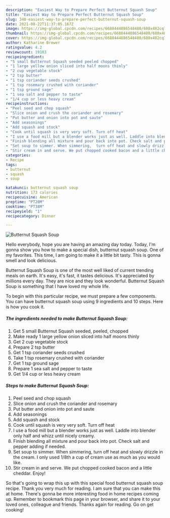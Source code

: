 ```yaml
---
description: "Easiest Way to Prepare Perfect Butternut Squash Soup"
title: "Easiest Way to Prepare Perfect Butternut Squash Soup"
slug: 340-easiest-way-to-prepare-perfect-butternut-squash-soup
date: 2021-08-22T11:37:05.167Z
image: https://img-global.cpcdn.com/recipes/6688444886548480/680x482cq70/butternut-squash-soup-recipe-main-photo.jpg
thumbnail: https://img-global.cpcdn.com/recipes/6688444886548480/680x482cq70/butternut-squash-soup-recipe-main-photo.jpg
cover: https://img-global.cpcdn.com/recipes/6688444886548480/680x482cq70/butternut-squash-soup-recipe-main-photo.jpg
author: Katharine Brewer
ratingvalue: 4.2
reviewcount: 19103
recipeingredient:
- "5 small Butternut Squash seeded peeled chopped"
- "1 large yellow onion sliced into half moons thinly"
- "2 cup vegetable stock"
- "2 tsp butter"
- "1 tsp coriander seeds crushed"
- "1 tsp rosemary crushed with coriander"
- "1 tsp ground sage"
- "1 sea salt and pepper to taste"
- "1/4 cup or less heavy cream"
recipeinstructions:
- "Peel seed and chop squash"
- "Slice onion and crush the coriander and rosemary"
- "Put butter and onion into pot and saute"
- "Add seasonings"
- "Add squash and stock"
- "Cook until squash is very very soft. Turn off heat"
- "I use a food mill but a blender works just as well. Laddle into blender only half and whizz until nicely creamy."
- "Finish blending all mixture and pour back into pot. Check salt and pepper adding if needed."
- "Set soup to simmer. When simmering,  turn off heat and slowly drizzle in the cream. I only used 1/8th a cup of cream use as much as you would like."
- "Stir cream in and serve. We put chopped cooked bacon and a little cheddar.  Enjoy!"
categories:
- Recipe
tags:
- butternut
- squash
- soup

katakunci: butternut squash soup 
nutrition: 173 calories
recipecuisine: American
preptime: "PT20M"
cooktime: "PT38M"
recipeyield: "1"
recipecategory: Dinner

---
```



![Butternut Squash Soup](https://img-global.cpcdn.com/recipes/6688444886548480/680x482cq70/butternut-squash-soup-recipe-main-photo.jpg)

Hello everybody, hope you are having an amazing day today. Today, I'm gonna show you how to make a special dish, butternut squash soup. One of my favorites. This time, I am going to make it a little bit tasty. This is gonna smell and look delicious.



Butternut Squash Soup is one of the most well liked of current trending meals on earth. It's easy, it's fast, it tastes delicious. It's appreciated by millions every day. They are nice and they look wonderful. Butternut Squash Soup is something that I have loved my whole life.


To begin with this particular recipe, we must prepare a few components. You can have butternut squash soup using 9 ingredients and 10 steps. Here is how you cook it.

<!--inarticleads1-->

##### The ingredients needed to make Butternut Squash Soup:

1. Get 5 small Butternut Squash seeded, peeled, chopped
1. Make ready 1 large yellow onion sliced into half moons thinly
1. Get 2 cup vegetable stock
1. Prepare 2 tsp butter
1. Get 1 tsp coriander seeds crushed
1. Take 1 tsp rosemary crushed with coriander
1. Get 1 tsp ground sage
1. Prepare 1 sea salt and pepper to taste
1. Get 1/4 cup or less heavy cream




<!--inarticleads2-->

##### Steps to make Butternut Squash Soup:

1. Peel seed and chop squash
1. Slice onion and crush the coriander and rosemary
1. Put butter and onion into pot and saute
1. Add seasonings
1. Add squash and stock
1. Cook until squash is very very soft. Turn off heat
1. I use a food mill but a blender works just as well. Laddle into blender only half and whizz until nicely creamy.
1. Finish blending all mixture and pour back into pot. Check salt and pepper adding if needed.
1. Set soup to simmer. When simmering,  turn off heat and slowly drizzle in the cream. I only used 1/8th a cup of cream use as much as you would like.
1. Stir cream in and serve. We put chopped cooked bacon and a little cheddar.  Enjoy!




So that's going to wrap this up with this special food butternut squash soup recipe. Thank you very much for reading. I am sure that you can make this at home. There's gonna be more interesting food in home recipes coming up. Remember to bookmark this page in your browser, and share it to your loved ones, colleague and friends. Thanks again for reading. Go on get cooking!
